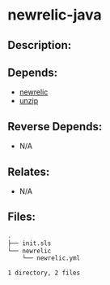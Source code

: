 # newrelic-java

## Description:



## Depends:

  -  [newrelic](salt/newrelic)
  -  [unzip](salt/unzip)

## Reverse Depends:

  -  N/A

## Relates:

  -  N/A

## Files:

```bash
.
├── init.sls
└── newrelic
    └── newrelic.yml

1 directory, 2 files
```

